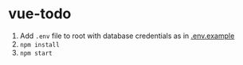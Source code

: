 # vue-todo

1. Add `.env` file to root with database credentials as in [.env.example](/.env.example)
2. `npm install`
3. `npm start`
